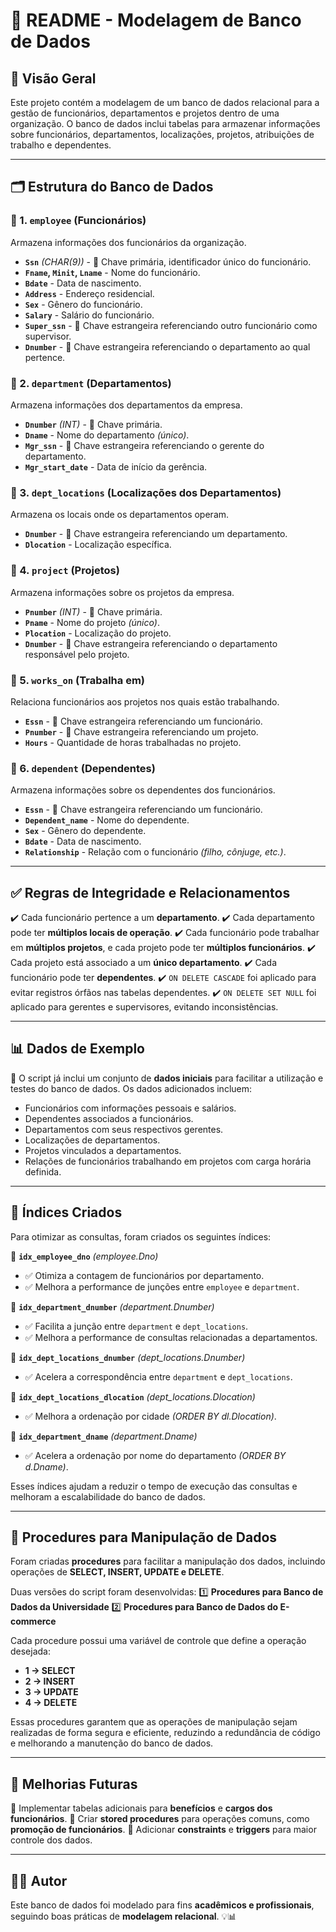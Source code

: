# 📌 README - Modelagem de Banco de Dados

## 📖 Visão Geral
Este projeto contém a modelagem de um banco de dados relacional para a gestão de funcionários, departamentos e projetos dentro de uma organização. O banco de dados inclui tabelas para armazenar informações sobre funcionários, departamentos, localizações, projetos, atribuições de trabalho e dependentes.

---

## 🗂️ Estrutura do Banco de Dados

### 🔹 1. `employee` (Funcionários)
Armazena informações dos funcionários da organização.
- **`Ssn`** *(CHAR(9))* - 🔑 Chave primária, identificador único do funcionário.
- **`Fname`, `Minit`, `Lname`** - Nome do funcionário.
- **`Bdate`** - Data de nascimento.
- **`Address`** - Endereço residencial.
- **`Sex`** - Gênero do funcionário.
- **`Salary`** - Salário do funcionário.
- **`Super_ssn`** - 🔗 Chave estrangeira referenciando outro funcionário como supervisor.
- **`Dnumber`** - 🔗 Chave estrangeira referenciando o departamento ao qual pertence.

### 🔹 2. `department` (Departamentos)
Armazena informações dos departamentos da empresa.
- **`Dnumber`** *(INT)* - 🔑 Chave primária.
- **`Dname`** - Nome do departamento *(único)*.
- **`Mgr_ssn`** - 🔗 Chave estrangeira referenciando o gerente do departamento.
- **`Mgr_start_date`** - Data de início da gerência.

### 🔹 3. `dept_locations` (Localizações dos Departamentos)
Armazena os locais onde os departamentos operam.
- **`Dnumber`** - 🔗 Chave estrangeira referenciando um departamento.
- **`Dlocation`** - Localização específica.

### 🔹 4. `project` (Projetos)
Armazena informações sobre os projetos da empresa.
- **`Pnumber`** *(INT)* - 🔑 Chave primária.
- **`Pname`** - Nome do projeto *(único)*.
- **`Plocation`** - Localização do projeto.
- **`Dnumber`** - 🔗 Chave estrangeira referenciando o departamento responsável pelo projeto.

### 🔹 5. `works_on` (Trabalha em)
Relaciona funcionários aos projetos nos quais estão trabalhando.
- **`Essn`** - 🔗 Chave estrangeira referenciando um funcionário.
- **`Pnumber`** - 🔗 Chave estrangeira referenciando um projeto.
- **`Hours`** - Quantidade de horas trabalhadas no projeto.

### 🔹 6. `dependent` (Dependentes)
Armazena informações sobre os dependentes dos funcionários.
- **`Essn`** - 🔗 Chave estrangeira referenciando um funcionário.
- **`Dependent_name`** - Nome do dependente.
- **`Sex`** - Gênero do dependente.
- **`Bdate`** - Data de nascimento.
- **`Relationship`** - Relação com o funcionário *(filho, cônjuge, etc.)*.

---

## ✅ Regras de Integridade e Relacionamentos
✔️ Cada funcionário pertence a um **departamento**.
✔️ Cada departamento pode ter **múltiplos locais de operação**.
✔️ Cada funcionário pode trabalhar em **múltiplos projetos**, e cada projeto pode ter **múltiplos funcionários**.
✔️ Cada projeto está associado a um **único departamento**.
✔️ Cada funcionário pode ter **dependentes**.
✔️ `ON DELETE CASCADE` foi aplicado para evitar registros órfãos nas tabelas dependentes.
✔️ `ON DELETE SET NULL` foi aplicado para gerentes e supervisores, evitando inconsistências.

---

## 📊 Dados de Exemplo
📌 O script já inclui um conjunto de **dados iniciais** para facilitar a utilização e testes do banco de dados. Os dados adicionados incluem:
- Funcionários com informações pessoais e salários.
- Dependentes associados a funcionários.
- Departamentos com seus respectivos gerentes.
- Localizações de departamentos.
- Projetos vinculados a departamentos.
- Relações de funcionários trabalhando em projetos com carga horária definida.

---

## 🚀 Índices Criados
Para otimizar as consultas, foram criados os seguintes índices:

🔹 **`idx_employee_dno`** *(employee.Dno)*
   - ✅ Otimiza a contagem de funcionários por departamento.
   - ✅ Melhora a performance de junções entre `employee` e `department`.

🔹 **`idx_department_dnumber`** *(department.Dnumber)*
   - ✅ Facilita a junção entre `department` e `dept_locations`.
   - ✅ Melhora a performance de consultas relacionadas a departamentos.

🔹 **`idx_dept_locations_dnumber`** *(dept_locations.Dnumber)*
   - ✅ Acelera a correspondência entre `department` e `dept_locations`.

🔹 **`idx_dept_locations_dlocation`** *(dept_locations.Dlocation)*
   - ✅ Melhora a ordenação por cidade *(ORDER BY dl.Dlocation)*.

🔹 **`idx_department_dname`** *(department.Dname)*
   - ✅ Acelera a ordenação por nome do departamento *(ORDER BY d.Dname)*.

Esses índices ajudam a reduzir o tempo de execução das consultas e melhoram a escalabilidade do banco de dados.

---

## 🔧 Procedures para Manipulação de Dados
Foram criadas **procedures** para facilitar a manipulação dos dados, incluindo operações de **SELECT, INSERT, UPDATE e DELETE**.

Duas versões do script foram desenvolvidas:
1️⃣ **Procedures para Banco de Dados da Universidade**
2️⃣ **Procedures para Banco de Dados do E-commerce**

Cada procedure possui uma variável de controle que define a operação desejada:
- **1 → SELECT**
- **2 → INSERT**
- **3 → UPDATE**
- **4 → DELETE**

Essas procedures garantem que as operações de manipulação sejam realizadas de forma segura e eficiente, reduzindo a redundância de código e melhorando a manutenção do banco de dados.

---

## 🌟 Melhorias Futuras
🔹 Implementar tabelas adicionais para **benefícios** e **cargos dos funcionários**.
🔹 Criar **stored procedures** para operações comuns, como **promoção de funcionários**.
🔹 Adicionar **constraints** e **triggers** para maior controle dos dados.

---

## 👨‍💻 Autor
Este banco de dados foi modelado para fins **acadêmicos e profissionais**, seguindo boas práticas de **modelagem relacional**. 💡📊

